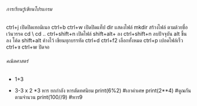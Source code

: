 ###### การเรียนรู้เขียนโปรแกรม ####
ctrl+j เปิดปิดเทอมิเนอ
ctrl+b 
ctrl+w เปิดปิดแท็ป
dir แสดงไฟล์
mkdir สร้างไฟล์ ตามด้วยชื่อเว้นวรรค
cd \ 
cd ..
ctrl+shift+n เปิดไฟล์
shift+alt+     ลง
ctrl+shift+n ลบปัจจุบัน
alt ขึ้นลง โค้ด
shift+alt ค้างไว้ เขียนทุกบรรทัด
ctrl+d
ctrl+f2 เลือกทั้งหมด
ctrl+p เปอดไฟล์เร็ว
ctrl+ฃ
ctrl+w ปิดจอ
###### คณิตศาสตร์ ####
+ 1+3
- 3-3
x 2 *3 
หาร 
ยกกำลัง
หารตัดทศนิยม
print(6%2) #เอาค่าเศษ
print(2**4) #คูณกันตามจำนวน
print(100//9) #หาร9

